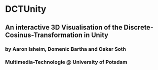 # DCTUnity

## An interactive 3D Visualisation of the Discrete-Cosinus-Transformation in Unity
### by Aaron Isheim, Domenic Bartha and Oskar Soth
### Multimedia-Technologie @ University of Potsdam

